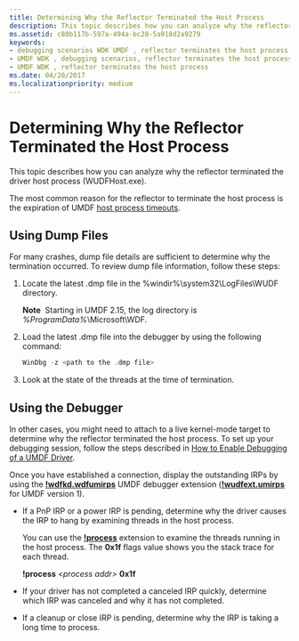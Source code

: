 ```yaml
---
title: Determining Why the Reflector Terminated the Host Process
description: This topic describes how you can analyze why the reflector terminated the driver host process (WUDFHost.exe).
ms.assetid: c80b117b-597a-494a-bc28-5a918d2a9279
keywords:
- debugging scenarios WDK UMDF , reflector terminates the host process
- UMDF WDK , debugging scenarios, reflector terminates the host process
- UMDF WDK , reflector terminates the host process
ms.date: 04/20/2017
ms.localizationpriority: medium
---
```


# Determining Why the Reflector Terminated the Host Process


This topic describes how you can analyze why the reflector terminated the driver host process (WUDFHost.exe).

The most common reason for the reflector to terminate the host process is the expiration of UMDF [host process timeouts](how-umdf-enforces-time-outs.md).

## Using Dump Files


For many crashes, dump file details are sufficient to determine why the termination occurred. To review dump file information, follow these steps:

1.  Locate the latest .dmp file in the %windir%\\system32\\LogFiles\\WUDF directory.

    **Note**  Starting in UMDF 2.15, the log directory is *%ProgramData%*\\Microsoft\\WDF.

     

2.  Load the latest .dmp file into the debugger by using the following command:
    ```cpp
    WinDbg -z <path to the .dmp file>
    ```

3.  Look at the state of the threads at the time of termination.

## Using the Debugger


In other cases, you might need to attach to a live kernel-mode target to determine why the reflector terminated the host process. To set up your debugging session, follow the steps described in [How to Enable Debugging of a UMDF Driver](enabling-a-debugger.md#kd).

Once you have established a connection, display the outstanding IRPs by using the [**!wdfkd.wdfumirps**](https://msdn.microsoft.com/library/windows/hardware/dn265384) UMDF debugger extension ([**!wudfext.umirps**](https://msdn.microsoft.com/library/windows/hardware/ff566197) for UMDF version 1).

-   If a PnP IRP or a power IRP is pending, determine why the driver causes the IRP to hang by examining threads in the host process.

    You can use the [**!process**](https://msdn.microsoft.com/library/windows/hardware/ff564717) extension to examine the threads running in the host process. The **0x1f** flags value shows you the stack trace for each thread.

    **!process** *&lt;process addr&gt;* **0x1f**

-   If your driver has not completed a canceled IRP quickly, determine which IRP was canceled and why it has not completed.
-   If a cleanup or close IRP is pending, determine why the IRP is taking a long time to process.

 

 





